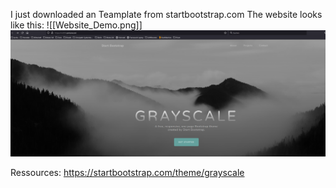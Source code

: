 I just downloaded an Teamplate from startbootstrap.com
The website looks like this:
![[Website_Demo.png]]
![Alt text](image.png)

Ressources: https://startbootstrap.com/theme/grayscale